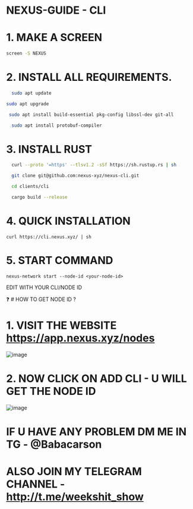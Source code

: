 # **NEXUS-GUIDE - CLI**

# 1. MAKE A SCREEN 

```bash
screen -S NEXUS
```

 # 2.  INSTALL ALL REQUIREMENTS.

```bash
  sudo apt update
```

```bash
sudo apt upgrade
```

```bash
 sudo apt install build-essential pkg-config libssl-dev git-all
 ```

```bash
  sudo apt install protobuf-compiler
```


# 3. INSTALL RUST

```bash
  curl --proto '=https' --tlsv1.2 -sSf https://sh.rustup.rs | sh
```


```bash
  git clone git@github.com:nexus-xyz/nexus-cli.git
```

```bash
  cd clients/cli
```


```bash
  cargo build --release
```

# 4. QUICK INSTALLATION 

```
curl https://cli.nexus.xyz/ | sh
```

# 5. START COMMAND 

```
nexus-network start --node-id <your-node-id>
```

EDIT <your-node-id> WITH YOUR CLI/NODE ID 

❓ # HOW TO GET NODE ID ?

# 1. VISIT THE WEBSITE https://app.nexus.xyz/nodes

![image](https://github.com/user-attachments/assets/8ad3e641-d760-42c0-83fd-0a0ab3d2868b)

# 2. NOW CLICK ON ADD CLI - U WILL GET THE NODE ID 
![image](https://github.com/user-attachments/assets/0307d668-4c4a-4cd9-ab3d-ca6cd0f777a5)





# IF U HAVE ANY PROBLEM DM ME IN TG - @Babacarson
# ALSO JOIN MY TELEGRAM CHANNEL - http://t.me/weekshit_show
